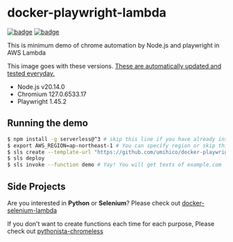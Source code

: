 # docker-playwright-lambda

[![badge](https://github.com/umihico/docker-playwright-lambda/actions/workflows/demo-test.yml/badge.svg)](https://github.com/umihico/docker-playwright-lambda/actions/workflows/demo-test.yml)
[![badge](https://github.com/umihico/docker-playwright-lambda/actions/workflows/auto-update.yml/badge.svg)](https://github.com/umihico/docker-playwright-lambda/actions/workflows/auto-update.yml)

This is minimum demo of chrome automation by Node.js and playwright in AWS Lambda

This image goes with these versions. [These are automatically updated and tested everyday.](https://github.com/umihico/docker-playwright-lambda/actions)

- Node.js v20.14.0
- Chromium 127.0.6533.17
- Playwright 1.45.2

## Running the demo

```bash
$ npm install -g serverless@^3 # skip this line if you have already installed Serverless Framework
$ export AWS_REGION=ap-northeast-1 # You can specify region or skip this line. us-east-1 will be used by default.
$ sls create --template-url "https://github.com/umihico/docker-playwright-lambda/tree/main" --path docker-playwright-lambda && cd $_
$ sls deploy
$ sls invoke --function demo # Yay! You will get texts of example.com
```

## Side Projects

Are you interested in **Python** or **Selenium**? Please check out [docker-selenium-lambda](https://github.com/umihico/docker-selenium-lambda)

If you don't want to create functions each time for each purpose, Please check out [pythonista-chromeless](https://github.com/umihico/pythonista-chromeless)
